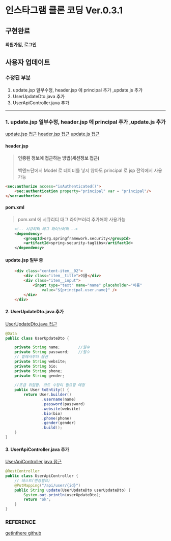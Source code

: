 # 인스타그램 클론 코딩 Ver.0.3.1

## 구현완료

>
#### 회원가입, 로그인


## 사용자 업데이트

### 수정된 부분

>
1. update.jsp 일부수정, header.jsp 에 principal 추가 ,update.js 추가
2. UserUpdateDto.java 추가
3. UserApiController.java 추가
---


### 1. update.jsp 일부수정, header.jsp 에 principal 추가 ,update.js 추가


[update.jsp 접근](./src/main/webapp/WEB-INF/views/user/update.jsp)
[header.jsp 접근](./src/main/webapp/WEB-INF/views/layout/header.jsp)
[update.js 접근](./src/main/resources/static/js/update.js )

#### header.jsp
> #### 인증된 정보에 접근하는 방법(세션정보 접근)
> 백엔드단에서 Model 로 데이터를 넣지 않아도 principal 로 jsp 전역에서 사용가능
```html
<sec:authorize access="isAuthenticated()">
	<sec:authentication property="principal" var = "principal"/>
</sec:authorize>
```

####  pom.xml

> pom.xml 에 시큐리티 태그 라이브러리 추가해야 사용가능

```xml
	<!-- 시큐리티 태그 라이브러리 -->
	<dependency>
		<groupId>org.springframework.security</groupId>
		<artifactId>spring-security-taglibs</artifactId>
	</dependency>
```

#### update.jsp 일부 중

```html
	<div class="content-item__02">
		<div class="item__title">이름</div>
		<div class="item__input">
			<input type="text" name="name" placeholder="이름"
				value="${principal.user.name}" />
		</div>
	</div>
```

#### 2. UserUpdateDto.java 추가

[UserUpdateDto.java 접근](./src/main/java/com/cos/photogramstart/web/dto/user/UserUpdateDto.java )

```java
@Data
public class UserUpdateDto {

	private String name;		//필수
	private String password;	//필수
	// 밑에서부터 옵션
	private String website;
	private String bio;
	private String phone;
	private String gender;
	
	//조금 위험함. 코드 수정이 필요할 예정
	public User toEntity() {
		return User.builder()
				.username(name)
				.password(password)
				.website(website)
				.bio(bio)
				.phone(phone)
				.gender(gender)
				.build();
	}
}
```

#### 3. UserApiController.java 추가

[UserApiController.java 접근](./src/main/java/com/cos/photogramstart/web/api/UserApiController.java)

```java
@RestController
public class UserApiController {
	// 테스트(변경필요)
	@PutMapping("/api/user/{id}")
	public String update(UserUpdateDto userUpdateDto) {
		System.out.println(userUpdateDto);
		return "ok";
	}
}
```

### REFERENCE

>
[getinthere github](https://github.com/codingspecialist/EaszUp-Springboot-Photogram-Start)
